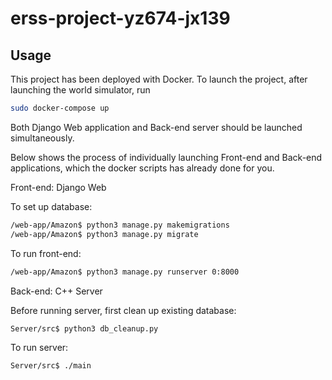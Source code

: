 # erss-project-yz674-jx139
## Usage
This project has been deployed with Docker. To launch the project, after launching the world simulator, run
```bash
sudo docker-compose up
```
Both Django Web application and Back-end server should be launched simultaneously. 

Below shows the process of individually launching Front-end and Back-end applications, which the docker scripts has already done for you.

Front-end: Django Web

To set up database:
```bash
/web-app/Amazon$ python3 manage.py makemigrations
/web-app/Amazon$ python3 manage.py migrate
```

To run front-end:
```bash
/web-app/Amazon$ python3 manage.py runserver 0:8000
```

Back-end: C++ Server

Before running server, first clean up existing database:
```bash
Server/src$ python3 db_cleanup.py
```

To run server:
```bash
Server/src$ ./main
```
